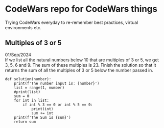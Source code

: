 # CodeWars repo for CodeWars things

Trying CodeWars everyday to re-remember best practices, virtual environments etc. 

## Multiples of 3 or 5
01/Sep/2024
<br>
If we list all the natural numbers below 10 that are multiples of 3 or 5, we get 3, 5, 6 and 9. The sum of these multiples is 23.
Finish the solution so that it returns the sum of all the multiples of 3 or 5 below the number passed in. 

```
def solution(number):
    print(f'The number input is: {number}')
    list = range(1, number)
    #print(list)
    sum = 0
    for int in list:
        if int % 3 == 0 or int % 5 == 0:
            print(int)
            sum += int
    print(f'The Sum is {sum}')
    return sum
```